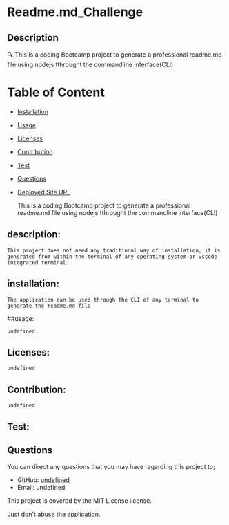 

# Readme.md_Challenge

## Description
🔍 This is a coding Bootcamp project to generate a professional readme.md file using nodejs tthrought the commandline interface(CLI)

# Table of Content
* [Installation](#installation)
* [Usage](#usage)
* [Licenses](#licenses)
* [Contribution](#contribution)
* [Test](#test)
* [Questions](#questions) 
* [Deployed Site URL](#deployed-site-url) 


    This is a coding Bootcamp project to generate a professional readme.md file using nodejs tthrought the commandline interface(CLI)
## description:

    This project does not need any traditional way of installation, it is generated from within the terminal of any operating system or vscode integrated terminal.
## installation:

    The application can be used through the CLI of any terminal to generate the readme.md file
##usage:

    undefined
## Licenses:

    undefined
## Contribution:

    undefined
## Test:

## Questions
  You can direct any questions that you may have regarding this project to; 

  - GitHub: [undefined](https://github.com/undefined)
  - Email: undefined

This project is covered by the MIT License license. 

  Just don't abuse the application.

